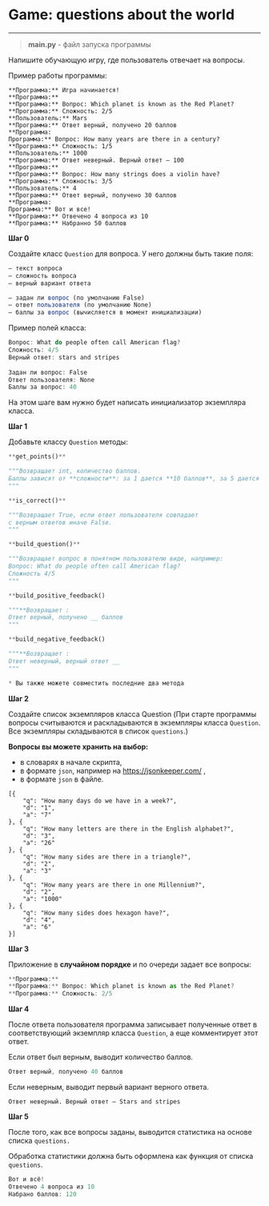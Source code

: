 # Game: questions about the world <br>

---

> **main.py** - файл запуска программы <br>

Напишите обучающую игру, где пользователь отвечает на вопросы. 

Пример работы программы:

```markup
**Программа:** Игра начинается!
**Программа:** 
**Программа:** Вопрос: Which planet is known as the Red Planet?
**Программа:** Сложность: 2/5
**Пользователь:** Mars
**Программа:** Ответ верный, получено 20 баллов
**Программа: 
Программа:** Вопрос: How many years are there in a century?
**Программа:** Сложность: 1/5
**Пользователь:** 1000
**Программа:** Ответ неверный. Верный ответ – 100
**Программа:** 
**Программа:** Вопрос: How many strings does a violin have?
**Программа:** Сложность: 3/5
**Пользователь:** 4
**Программа:** Ответ верный, получено 30 баллов
**Программа: 
Программа:** Вот и все!
**Программа:** Отвечено 4 вопроса из 10
**Программа:** Набранно 50 баллов
```

**Шаг 0**

Создайте класс `Question` для вопроса. У него должны быть такие поля: 

```jsx
– текст вопроса
– сложность вопроса
– верный вариант ответа

– задан ли вопрос (по умолчанию False)
– ответ пользователя (по умолчанию None)
– баллы за вопрос (вычисляется в момент инициализации)
```

Пример полей класса:

```jsx
Вопрос: What do people often call American flag?
Сложность: 4/5
Верный ответ: stars and stripes
 
Задан ли вопрос: False
Ответ пользователя: None
Баллы за вопрос: 40
```

На этом шаге вам нужно будет написать инициализатор экземпляра класса.

**Шаг 1**

Добавьте классу `Question` методы:

```python
**get_points()** 

"""Возвращает int, количество баллов.
Баллы зависят от **сложности**: за 1 дается **10 баллов**, за 5 дается **50 баллов**.
"""

**is_correct()**

"""Возвращает True, если ответ пользователя совпадает 
с верным ответов иначе False.
"""

**build_question()**

"""Возвращает вопрос в понятном пользователю виде, например:
Вопрос: What do people often call American flag?
Сложность 4/5
"""

**build_positive_feedback()

"""**Возвращает :
Ответ верный, получено __ баллов
"""

**build_negative_feedback()

"""**Возвращает :
Ответ неверный, верный ответ __
"""

* Вы также можете совместить последние два метода
```

**Шаг 2**

Создайте список экземпляров класса Question (При старте программы вопросы считываются и раскладываются в экземпляры класса `Question`. Все экземпляры складываются в список `questions`.)

**Вопросы вы можете хранить на выбор:**

- в словарях в начале скрипта,
- в формате `json`, например на https://jsonkeeper.com/ ,
- в формате `json` в файле.

```markup
[{
    "q": "How many days do we have in a week?",
    "d": "1",
    "a": "7"
}, {
    "q": "How many letters are there in the English alphabet?",
    "d": "3",
    "a": "26"
}, {
    "q": "How many sides are there in a triangle?",
    "d": "2",
    "a": "3"
}, {
    "q": "How many years are there in one Millennium?",
    "d": "2",
    "a": "1000"
}, {
    "q": "How many sides does hexagon have?",
    "d": "4",
    "a": "6"
}]
```

**Шаг 3**

Приложение в **случайном порядке** и по очереди задает все вопросы:

```jsx
**Программа:** 
**Программа:** Вопрос: Which planet is known as the Red Planet?
**Программа:** Сложность: 2/5
```

**Шаг 4**

После ответа пользователя программа записывает полученные ответ в соответствующий экземпляр класса `Question`, а  еще комментирует этот ответ.

Если ответ был верным, выводит количество баллов.

```jsx
Ответ верный, получено 40 баллов
```

Если неверным, выводит первый вариант верного ответа.

```markup
Ответ неверный. Верный ответ – Stars and stripes
```

**Шаг 5**

После того, как все вопросы заданы, выводится статистика на основе списка `questions.`

Обработка статистики должна быть оформлена как функция от списка `questions`.

```jsx
Вот и всё!
Отвечено 4 вопроса из 10
Набрано баллов: 120
```